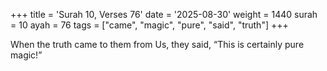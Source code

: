 +++
title = 'Surah 10, Verses 76'
date = '2025-08-30'
weight = 1440
surah = 10
ayah = 76
tags = ["came", "magic", "pure", "said", "truth"]
+++

When the truth came to them from Us, they said, “This is certainly pure magic!”